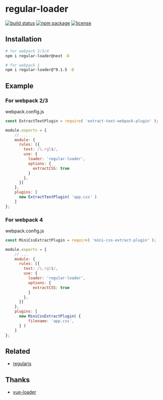 # regular-loader

[![build status][build-status-image]][build-status-url]
[![npm package][npm-package-image]][npm-package-url]
[![license][license-image]][license-url]

## Installation

```bash
# for webpack 2/3/4
npm i regular-loader@next -D
```

```bash
# for webpack 1
npm i regular-loader@^0.1.5 -D
```

## Example

### For webpack 2/3

webpack.config.js

```js
const ExtractTextPlugin = require( 'extract-text-webpack-plugin' );

module.exports = {
    // ...
    module: {
      rules: [{
        test: /\.rgl$/,
        use: {
          loader: 'regular-loader',
          options: {
            extractCSS: true
          }
        },
      }]
    },
    plugins: [
      new ExtractTextPlugin( 'app.css' )
    ]
};
```

### For webpack 4

webpack.config.js

```js
const MiniCssExtractPlugin = require( 'mini-css-extract-plugin' );

module.exports = {
    // ...
    module: {
      rules: [{
        test: /\.rgl$/,
        use: {
          loader: 'regular-loader',
          options: {
            extractCSS: true
          }
        },
      }]
    },
    plugins: [
      new MiniCssExtractPlugin( {
          filename: 'app.css',
      } )
    ]
};
```

## Related

- [regularjs](https://github.com/regularjs/regular)

## Thanks

- [vue-loader](https://github.com/vuejs/vue-loader)

[build-status-image]: https://img.shields.io/circleci/project/regularjs/regular-loader/1.x-release.svg?style=for-the-badge
[build-status-url]: https://circleci.com/gh/regularjs/regular-loader

[npm-package-image]: https://img.shields.io/npm/v/regular-loader.svg?style=for-the-badge
[npm-package-url]: https://www.npmjs.org/package/regular-loader

[license-image]: https://img.shields.io/badge/license-MIT-000000.svg?style=for-the-badge
[license-url]: LICENSE

